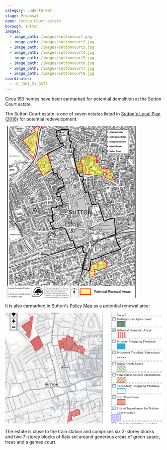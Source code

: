 ```yaml
---
category: underthreat
stage: Proposal
name: Sutton Court estate 
borough: sutton
images:
  - image_path: /images/suttoncourt.png
  - image_path: /images/suttoncourt2.jpg
  - image_path: /images/suttoncourt3.jpg
  - image_path: /images/suttoncourt4.jpg
  - image_path: /images/suttoncourt5.jpg
  - image_path: /images/suttoncourt6.jpg
  - image_path: /images/suttoncourt7.jpg
  - image_path: /images/suttoncourt8.jpg
coordinates:
  - -0.1901,51.3577
---
```

Circa 150 homes have been earmarked for potential demolition at the Sutton Court estate.

The Sutton Court estate is one of seven estates listed in [Sutton's Local Plan (2018)](https://drive.google.com/file/d/1MdX6GlaHDoBdG6CTsvjFaIuPtIa9id5O/view) for potential redevelopment:

<img src="/images/suttonplan.png" class="img-fluid rounded img-thumbnail"> 

It is also earmarked in Sutton's [Policy Map](http://sutton.addresscafe.com/app/exploreit/) as a potential renewal area:

<img src="/images/suttonpolicymap.png" class="img-fluid rounded img-thumbnail">

The estate is close to the train station and comprises six 3-storey blocks and two 7-storey blocks of flats set around generous areas of green space, trees and a games court. 

